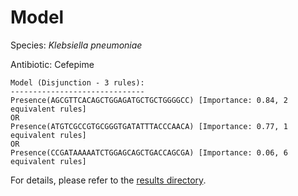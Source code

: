 
# Model

Species: *Klebsiella pneumoniae*

Antibiotic: Cefepime

```
Model (Disjunction - 3 rules):
------------------------------
Presence(AGCGTTCACAGCTGGAGATGCTGCTGGGGCC) [Importance: 0.84, 2 equivalent rules]
OR
Presence(ATGTCGCCGTGCGGGTGATATTTACCCAACA) [Importance: 0.77, 1 equivalent rules]
OR
Presence(CCGATAAAAATCTGGAGCAGCTGACCAGCGA) [Importance: 0.06, 6 equivalent rules]

```

For details, please refer to the [results directory](../../../../../results/scm_b/klebsiella%20pneumoniae/cefepime/repeat_6/).

